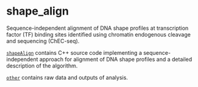 # shape_align
Sequence-independent alignment of DNA shape profiles at transcription factor (TF) binding sites identified using chromatin endogenous cleavage and sequencing (ChEC-seq).

[`shapeAlign`](https://github.com/sivakasinathan/shape_align/tree/master/shapeAlign) contains C++ source code implementing a sequence-independent approach for alignment of DNA shape profiles and a detailed description of the algorithm.

[`other`](https://github.com/sivakasinathan/shape_align/tree/master/shapeAlign/other) contains raw data and outputs of analysis.
